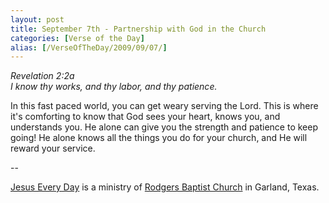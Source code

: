 ```yaml
---
layout: post
title: September 7th - Partnership with God in the Church
categories: [Verse of the Day]
alias: [/VerseOfTheDay/2009/09/07/]
---
```


_Revelation 2:2a  
I know thy works, and thy labor, and thy patience._

In this fast paced world, you can get weary serving the Lord. This
is where it's comforting to know that God sees your heart, knows you,
and understands you. He alone can give you the strength and patience
to keep going! He alone knows all the things you do for your church,
and He will reward your service.

 --

<a href=http://jesuseveryday.net>Jesus Every Day</a> is a ministry of <a href=http://rodgersbaptist.net>Rodgers Baptist Church</a> in Garland, Texas.
